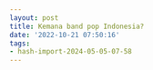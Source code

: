 ```yaml
---
layout: post
title: Kemana band pop Indonesia?
date: '2022-10-21 07:50:16'
tags:
- hash-import-2024-05-05-07-58
---
```


